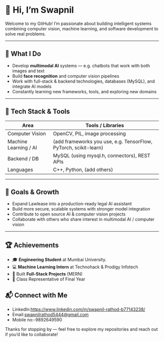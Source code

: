 # 👋 Hi, I’m Swapnil

Welcome to my GitHub! I’m passionate about building intelligent systems combining computer vision, machine learning, and software development to solve real problems.

---

## 🚀 What I Do

- Develop **multimodal AI** systems — e.g. chatbots that work with both images and text  
- Build **face recognition** and computer vision pipelines  
- Work with full-stack & backend technologies, databases (MySQL), and integrate AI models  
- Constantly learning new frameworks, tools, and exploring new domains

---


## 🧩 Tech Stack & Tools

| Area | Tools / Libraries |
|------|-------------------|
| Computer Vision | OpenCV, PIL, image processing |
| Machine Learning / AI | (add frameworks you use, e.g. TensorFlow, PyTorch, scikit-learn) |
| Backend / DB | MySQL (using mysql.h, connectors), REST APIs |
| Languages | C++, Python, (add others) |


---

## 🎯 Goals & Growth

- Expand Lawlease into a production-ready legal AI assistant  
- Build more secure, scalable systems with stronger model integration  
- Contribute to open source AI & computer vision projects  
- Collaborate with others who share interest in multimodal AI / computer vision

---

## 🏆 Achievements  

- 🎓 **Engineering Student** at Mumbai University.  
- 💻 **Machine Learning Intern** at Technohack & Prodigy Infotech 
- 🚀 Built **Full-Stack Projects** (MERN)   
- 🤝 Class Representative of Final Year   

## 📬 Connect with Me

- LinkedIn:https://www.linkedin.com/in/swapnil-rathod-b77143238/
- Email:swapnilrathod5444@gmail.com
- Mobile no:-9892649590 

Thanks for stopping by — feel free to explore my repositories and reach out if you’d like to collaborate!

